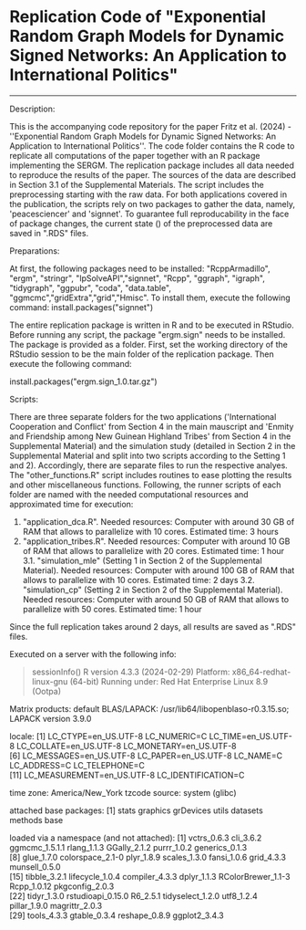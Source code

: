 # Replication Code of "Exponential Random Graph Models for Dynamic Signed Networks: An Application to International Politics"

------------



Description: 

This is the accompanying code repository for the paper Fritz et al. (2024) - ''Exponential Random Graph Models for Dynamic Signed Networks: An Application to International Politics''.
The code folder contains the R code to replicate all computations of the paper together with an R package implementing the SERGM.
The replication package includes all data needed to reproduce the results of the paper. 
The sources of the data are described in Section 3.1 of the Supplemental Materials. The script includes the preprocessing starting with the raw data. 
For both applications covered in the publication, the scripts rely on two packages to gather the data, namely, 'peacesciencer' and 'signnet'. To guarantee full reproducability in the face of package changes, the current state () of the preprocessed data are saved in ".RDS" files. 

Preparations: 

At first, the following packages need to be installed: 
"RcppArmadillo", "ergm", "stringr", "lpSolveAPI","signnet", "Rcpp",
"ggraph", "igraph", "tidygraph", "ggpubr", "coda", "data.table",
"ggmcmc","gridExtra","grid","Hmisc". To install them, execute the following command:
install.packages("signnet") 

The entire replication package is written in R and to be executed in RStudio.
Before running any script, the package "ergm.sign" needs to be installed. 
The package is provided as a folder. First, set the working directory of the 
RStudio session to be the main folder of the replication package.
Then execute the following command:

install.packages("ergm.sign_1.0.tar.gz")

Scripts:

There are three separate folders for the two applications ('International Cooperation and Conflict' from Section 4 in the main mauscript and 'Enmity and Friendship among New Guinean Highland Tribes' from Section 4 in the Supplemental Material)
and the simulation study (detailed in Section 2 in the Supplemental Material and 
split into two scripts according to the Setting 1 and 2).
Accordingly, there are separate files to run the respective analyes. 
The "other_functions.R" script includes routines to ease plotting the results and other miscellaneous functions. 
Following, the runner scripts of each folder are named with the needed computational resources and approximated time for execution: 

1. "application_dca.R". Needed resources: Computer with around 30 GB of RAM that allows to parallelize with 10 cores. Estimated time: 3 hours 
2. "application_tribes.R". Needed resources: Computer with around 10 GB of RAM that allows to parallelize with 20 cores. Estimated time: 1 hour 
3.1. "simulation_mle" (Setting 1 in Section 2 of the Supplemental Material). Needed resources: Computer with around 100 GB of RAM that allows to parallelize with 10 cores. Estimated time: 2 days 
3.2. "simulation_cp" (Setting 2 in Section 2 of the Supplemental Material). Needed resources: Computer with around 50 GB of RAM that allows to parallelize with 50 cores. Estimated time: 1 hour

Since the full replication takes around 2 days, all results are saved as ".RDS" files. 

Executed on a server with the following info: 
> sessionInfo()
R version 4.3.3 (2024-02-29)
Platform: x86_64-redhat-linux-gnu (64-bit)
Running under: Red Hat Enterprise Linux 8.9 (Ootpa)

Matrix products: default
BLAS/LAPACK: /usr/lib64/libopenblaso-r0.3.15.so;  LAPACK version 3.9.0

locale:
 [1] LC_CTYPE=en_US.UTF-8       LC_NUMERIC=C               LC_TIME=en_US.UTF-8        LC_COLLATE=en_US.UTF-8     LC_MONETARY=en_US.UTF-8   
 [6] LC_MESSAGES=en_US.UTF-8    LC_PAPER=en_US.UTF-8       LC_NAME=C                  LC_ADDRESS=C               LC_TELEPHONE=C            
[11] LC_MEASUREMENT=en_US.UTF-8 LC_IDENTIFICATION=C       

time zone: America/New_York
tzcode source: system (glibc)

attached base packages:
[1] stats     graphics  grDevices utils     datasets  methods   base     

loaded via a namespace (and not attached):
 [1] vctrs_0.6.3        cli_3.6.2          ggmcmc_1.5.1.1     rlang_1.1.3        GGally_2.1.2       purrr_1.0.2        generics_0.1.3    
 [8] glue_1.7.0         colorspace_2.1-0   plyr_1.8.9         scales_1.3.0       fansi_1.0.6        grid_4.3.3         munsell_0.5.0     
[15] tibble_3.2.1       lifecycle_1.0.4    compiler_4.3.3     dplyr_1.1.3        RColorBrewer_1.1-3 Rcpp_1.0.12        pkgconfig_2.0.3   
[22] tidyr_1.3.0        rstudioapi_0.15.0  R6_2.5.1           tidyselect_1.2.0   utf8_1.2.4         pillar_1.9.0       magrittr_2.0.3    
[29] tools_4.3.3        gtable_0.3.4       reshape_0.8.9      ggplot2_3.4.3  

